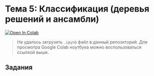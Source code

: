 # Тема 5: Классификация (деревья решений и ансамбли)

[![Open In Colab](https://colab.research.google.com/assets/colab-badge.svg)](https://colab.research.google.com/drive/17EN_54YDQAQ9oaL82pWt4LCfLMH-S8uq?usp=sharing)

> Не удалось загрузить `.ipynb` файл в данный репозиторий. Для просмотра Google Colab ноутбука можно воспользоваться ссылкой выше.

## Задания
